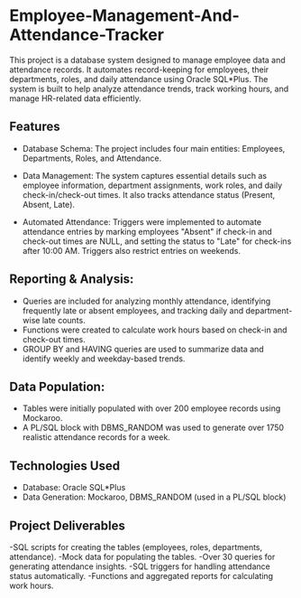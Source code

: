 # Employee-Management-And-Attendance-Tracker

This project is a database system designed to manage employee data and attendance records. It automates record-keeping for employees, their departments, roles, and daily attendance using Oracle SQL*Plus. The system is built to help analyze attendance trends, track working hours, and manage HR-related data efficiently.

## Features

* Database Schema: The project includes four main entities: Employees, Departments, Roles, and Attendance.

* Data Management: The system captures essential details such as employee information, department assignments, work roles, and daily check-in/check-out times. It also tracks attendance status (Present, Absent, Late).

* Automated Attendance: Triggers were implemented to automate attendance entries by marking employees "Absent" if check-in and check-out times are NULL, and setting the status to "Late" for check-ins after 10:00 AM. Triggers also restrict entries on weekends.

## Reporting & Analysis:

- Queries are included for analyzing monthly attendance, identifying frequently late or absent employees, and tracking daily and department-wise late counts.
- Functions were created to calculate work hours based on check-in and check-out times.
- GROUP BY and HAVING queries are used to summarize data and identify weekly and weekday-based trends.

## Data Population:

- Tables were initially populated with over 200 employee records using Mockaroo.
- A PL/SQL block with DBMS_RANDOM was used to generate over 1750 realistic attendance records for a week.

## Technologies Used

- Database: Oracle SQL*Plus 
- Data Generation: Mockaroo, DBMS_RANDOM (used in a PL/SQL block) 

## Project Deliverables
-SQL scripts for creating the tables (employees, roles, departments, attendance).
-Mock data for populating the tables.
-Over 30 queries for generating attendance insights.
-SQL triggers for handling attendance status automatically.
-Functions and aggregated reports for calculating work hours.
